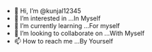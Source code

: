 - 👋 Hi, I’m @kunjal12345
- 👀 I’m interested in ...In Myself
- 🌱 I’m currently learning ...For myself
- 💞️ I’m looking to collaborate on ...With Myself
- 📫 How to reach me ...By Yourself

<!---
kunjal12345/kunjal12345 is a ✨ special ✨ repository because its `README.md` (this file) appears on your GitHub profile.
You can click the Preview link to take a look at your changes.
--->
